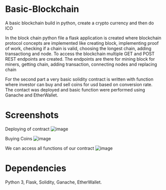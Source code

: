 # Basic-Blockchain
A basic blockchain build in python, create a crypto currency and then do ICO

In the block chain python file a flask application is created where blockchain protocol concepts are implemented like creating block, implementing proof of work, checking if a chain is valid, choosing the longest chain, adding transactiong and node. To access the blockchain multiple GET and POST REST endpoints are created. The endpoints are there for mining block for miners, getting chain, adding transaction, connecting nodes and replacing chain

For the second part a very basic solidity contract is written with function where investor can buy and sell coins for usd based on conversion rate. The contact was deployed and basic function were performed using Ganache and EtherWallet.

# Screenshots

Deploying of contract
![image](https://user-images.githubusercontent.com/16362957/53518664-88533b80-3af7-11e9-85d7-819addbbf250.png)

Buying Coins
![image](https://user-images.githubusercontent.com/16362957/53518721-a3be4680-3af7-11e9-8db7-75024318dfec.png)

We can access all functions of our contract
![image](https://user-images.githubusercontent.com/16362957/53518787-c6e8f600-3af7-11e9-9ecf-ac56a8e681b9.png)

# Dependencies
Python 3,
Flask,
Solidity,
Ganache,
EtherWallet.
